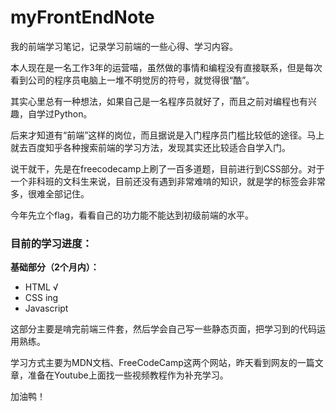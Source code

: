 # myFrontEndNote
我的前端学习笔记，记录学习前端的一些心得、学习内容。

本人现在是一名工作3年的运营喵，虽然做的事情和编程没有直接联系，但是每次看到公司的程序员电脑上一堆不明觉厉的符号，就觉得很“酷”。

其实心里总有一种想法，如果自己是一名程序员就好了，而且之前对编程也有兴趣，自学过Python。

后来才知道有“前端”这样的岗位，而且据说是入门程序员门槛比较低的途径。马上就去百度知乎各种搜索前端的学习方法，发现其实还比较适合自学入门。

说干就干，先是在freecodecamp上刷了一百多道题，目前进行到CSS部分。对于一个非科班的文科生来说，目前还没有遇到非常难啃的知识，就是学的标签会非常多，很难全部记住。

今年先立个flag，看看自己的功力能不能达到初级前端的水平。


### 目前的学习进度：

**基础部分（2个月内）：**
- HTML √
- CSS ing
- Javascript 

这部分主要是啃完前端三件套，然后学会自己写一些静态页面，把学习到的代码运用熟练。

学习方式主要为MDN文档、FreeCodeCamp这两个网站，昨天看到网友的一篇文章，准备在Youtube上面找一些视频教程作为补充学习。

加油鸭！